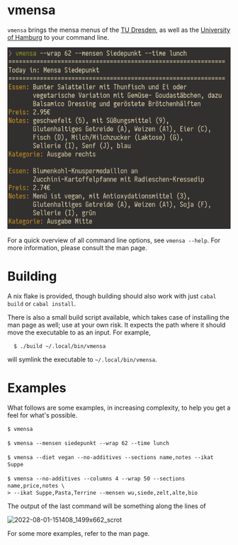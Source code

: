 # vmensa

`vmensa` brings the mensa menus of the [TU Dresden][Studentenwerk API],
as well as the [University of Hamburg](https://www.stwhh.de/speiseplan)
to your command line.

![example image of a query](./example.png)

For a quick overview of all command line options, see `vmensa --help`.
For more information, please consult the man page.

[Studentenwerk API]: https://www.studentenwerk-dresden.de/mensen/speiseplan-api.html

# Building

A nix flake is provided, though building should also work with just `cabal build` or `cabal install`.

There is also a small build script available, which takes case of
installing the man page as well; use at your own risk.  It expects the
path where it should move the executable to as an input.  For example,

``` console
  $ ./build ~/.local/bin/vmensa
```

will symlink the executable to `~/.local/bin/vmensa`.

# Examples

What follows are some examples, in increasing complexity, to help you
get a feel for what's possible.

``` console
$ vmensa

$ vmensa --mensen siedepunkt --wrap 62 --time lunch

$ vmensa --diet vegan --no-additives --sections name,notes --ikat Suppe

$ vmensa --no-additives --columns 4 --wrap 50 --sections name,price,notes \
> --ikat Suppe,Pasta,Terrine --mensen wu,siede,zelt,alte,bio
```

The output of the last command will be something along the lines of

![2022-08-01-151408_1499x662_scrot](https://user-images.githubusercontent.com/50166980/182156000-17fdec3e-86d6-40f7-bb7b-be7376f05024.png)

For some more examples, refer to the man page.
